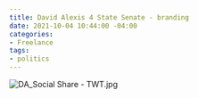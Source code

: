 ```yaml
---
title: David Alexis 4 State Senate - branding
date: 2021-10-04 10:44:00 -04:00
categories:
- Freelance
tags:
- politics
---
```


![DA_Social Share - TWT.jpg](/uploads/DA_Social%20Share%20-%20TWT.jpg)